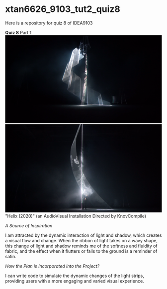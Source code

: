 
# xtan6626_9103_tut2_quiz8
Here is a repository for quiz 8 of IDEA9103

**Quiz 8**
Part 1
![the first image about installation](readmeImages\installation_1.png)
![the second image about installation](readmeImages\installation_2.png)
"Helix (2020)" (an AudioVisual Installation Directed by KnovCompile)

*A Source of Inspiration*

I am attracted by the dynamic interaction of light and shadow, which creates a visual flow and change. When the ribbon of light takes on a wavy shape, this change of light and shadow reminds me of the softness and fluidity of fabric, and the effect when it flutters or falls to the ground is a reminder of satin.

*How the Plan is Incorporated into the Project?*

I can write code to simulate the dynamic changes of the light strips, providing users with a more engaging and varied visual experience.
